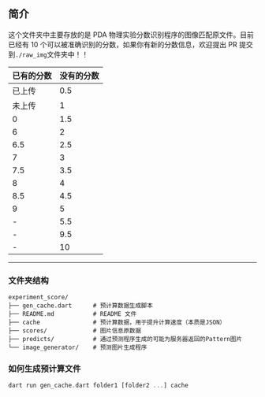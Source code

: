 ## 简介

这个文件夹中主要存放的是 PDA 物理实验分数识别程序的图像匹配原文件。目前已经有 10 个可以被准确识别的分数，如果你有新的分数信息，欢迎提出 PR 提交到`./raw_img`文件夹中！！

| 已有的分数 | 没有的分数 |
|-------|-------|
| 已上传   | 0.5   |
| 未上传   | 1     |
| 0     | 1.5   |
| 6     | 2     |
| 6.5   | 2.5   |
| 7     | 3     |
| 7.5   | 3.5   |
| 8     | 4     |
| 8.5   | 4.5   |
| 9     | 5     |
| -     | 5.5   |
| -     | 9.5   |
| -     | 10    |

--- 

### 文件夹结构

~~~plaintext
experiment_score/
├── gen_cache.dart      # 预计算数据生成脚本
├── README.md           # README 文件
├── cache               # 预计算数据，用于提升计算速度（本质是JSON）
├── scores/             # 图片信息原数据
├── predicts/           # 通过预测程序生成的可能为服务器返回的Pattern图片
└── image_generator/    # 预测图片生成程序
~~~

### 如何生成预计算文件

~~~dart
dart run gen_cache.dart folder1 [folder2 ...] cache
~~~